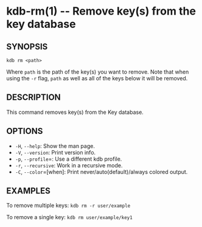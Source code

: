 kdb-rm(1) -- Remove key(s) from the key database
================================================

## SYNOPSIS

`kdb rm <path>`

Where `path` is the path of the key(s) you want to remove.
Note that when using the `-r` flag, `path` as well as all of the keys below it will be removed.

## DESCRIPTION

This command removes key(s) from the Key database.

## OPTIONS

- `-H`, `--help`:
  Show the man page.
- `-V`, `--version`:
  Print version info.
- `-p`, `--profile`=<profile>:
  Use a different kdb profile.
- `-r`, `--recursive`:
  Work in a recursive mode.
- `-C`, `--color`=[when]:
  Print never/auto(default)/always colored output.

## EXAMPLES

To remove multiple keys:
`kdb rm -r user/example`

To remove a single key:
`kdb rm user/example/key1`
